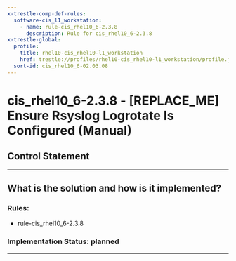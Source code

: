 ```yaml
---
x-trestle-comp-def-rules:
  software-cis_l1_workstation:
    - name: rule-cis_rhel10_6-2.3.8
      description: Rule for cis_rhel10_6-2.3.8
x-trestle-global:
  profile:
    title: rhel10-cis_rhel10-l1_workstation
    href: trestle://profiles/rhel10-cis_rhel10-l1_workstation/profile.json
  sort-id: cis_rhel10_6-02.03.08
---
```


# cis_rhel10_6-2.3.8 - \[REPLACE_ME\] Ensure Rsyslog Logrotate Is Configured (Manual)

## Control Statement

______________________________________________________________________

## What is the solution and how is it implemented?

<!-- For implementation status enter one of: implemented, partial, planned, alternative, not-applicable -->

<!-- Note that the list of rules under ### Rules: is read-only and changes will not be captured after assembly to JSON -->

<!-- Add control implementation description here for control: cis_rhel10_6-2.3.8 -->

### Rules:

  - rule-cis_rhel10_6-2.3.8

### Implementation Status: planned

______________________________________________________________________
